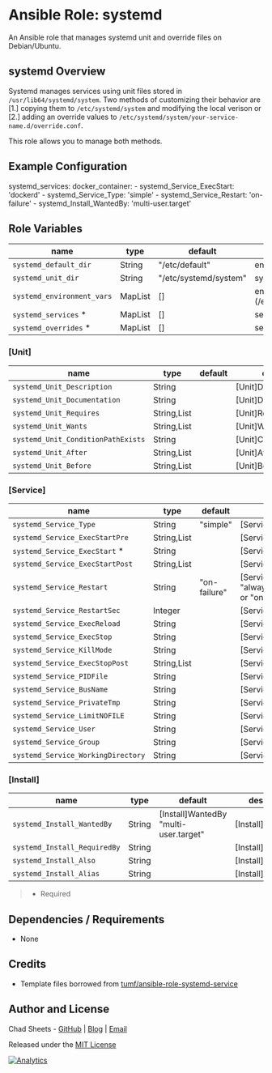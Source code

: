# Ansible Role: systemd

An Ansible role that manages systemd unit and override files on Debian/Ubuntu.

systemd Overview
--------------

Systemd manages services using unit files stored in `/usr/lib64/systemd/system`. Two methods of customizing
their behavior are [1.] copying them to `/etc/systemd/system` and modifying the local verison or [2.] adding
an override values to `/etc/systemd/system/your-service-name.d/override.conf`.

This role allows you to manage both methods.

Example Configuration
--------------

systemd_services:
  docker_container:
    - systemd_Service_ExecStart: 'dockerd'
    - systemd_Service_Type: 'simple'
    - systemd_Service_Restart: 'on-failure'
    - systemd_Install_WantedBy: 'multi-user.target'


Role Variables
--------------

|name                |type    |default|description
|--------------------|--------|-------|-------------
|`systemd_default_dir`|String|"/etc/default"|envs file path
|`systemd_unit_dir`|String|"/etc/systemd/system"|systemd path
|`systemd_environment_vars`|MapList|[]|envs (/etc/default/:name)
|`systemd_services` * |MapList|[]|service name
|`systemd_overrides` * |MapList|[]|service name


### [Unit]


|name                |type    |default|description
|--------------------|--------|-------|-------------
|`systemd_Unit_Description`|String||[Unit]Description
|`systemd_Unit_Documentation`|String||[Unit]Documentation
|`systemd_Unit_Requires`|String,List||[Unit]Requires
|`systemd_Unit_Wants`|String,List||[Unit]Wants
|`systemd_Unit_ConditionPathExists`|String||[Unit]ConditionPathExists
|`systemd_Unit_After`|String,List||[Unit]After
|`systemd_Unit_Before`|String,List||[Unit]Before


### [Service]


|name                |type    |default|description
|--------------------|--------|-------|-------------
|`systemd_Service_Type`|String|"simple"|[Service]Type
|`systemd_Service_ExecStartPre`|String,List||[Service]ExecStartPre
|`systemd_Service_ExecStart` * |String||[Service]ExecStart
|`systemd_Service_ExecStartPost`|String,List||[Service]ExecStartPost
|`systemd_Service_Restart`|String|"on-failure"| [Service]Restart "no" or "always" or "on-success" or "on-failure"
|`systemd_Service_RestartSec`|Integer|| [Service]RestartSec
|`systemd_Service_ExecReload`|String|| [Service]ExecReload
|`systemd_Service_ExecStop`|String|| [Service]ExecStop
|`systemd_Service_KillMode`|String|| [Service]KillMode
|`systemd_Service_ExecStopPost`|String,List|| [Service]ExecStopPost
|`systemd_Service_PIDFile`|String|| [Service]PIDFile
|`systemd_Service_BusName`|String|| [Service]BusName
|`systemd_Service_PrivateTmp`|String|| [Service]PrivateTmp
|`systemd_Service_LimitNOFILE`|String|| [Service]LimitNOFILE
|`systemd_Service_User`|String|| [Service]User
|`systemd_Service_Group`|String|| [Service]Group
|`systemd_Service_WorkingDirectory`|String|| [Service]WorkingDirectory



### [Install]

|name                |type    |default|description
|--------------------|--------|-------|-------------
|`systemd_Install_WantedBy`|String|[Install]WantedBy "multi-user.target"|[Install]WantedBy
|`systemd_Install_RequiredBy`|String||[Install]RequiredBy
|`systemd_Install_Also`|String||[Install]Also
|`systemd_Install_Alias`|String||[Install]Alias


> * Required

Dependencies / Requirements
---------------------------

- None

Credits
-------

- Template files borrowed from [tumf/ansible-role-systemd-service](https://github.com/tumf/ansible-role-systemd-service)

Author and License
------------------

Chad Sheets - [GitHub](https://github.com/cjsheets) | [Blog](http://chadsheets.com/) | [Email](mailto:chad@linconf.com)

Released under the [MIT License](https://tldrlegal.com/license/mit-license)

[![Analytics](https://cjs-beacon.appspot.com/UA-10006093-3/github/linconf/ansible-role-systemd?pixel)](https://github.com/linconf/ansible-role-systemd)